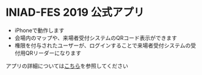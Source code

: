 # INIAD-FES 2019 公式アプリ
- iPhoneで動作します
- 会場内のマップや、来場者受付システムのQRコード表示ができます
- 権限を付与されたユーザーが、ログインすることで来場者受付システムの受付用QRリーダーになります

アプリの詳細については[こちら](https://qiita.com/KentaroAbe/items/2bd7c89951508aae1c7a)を参照してください
